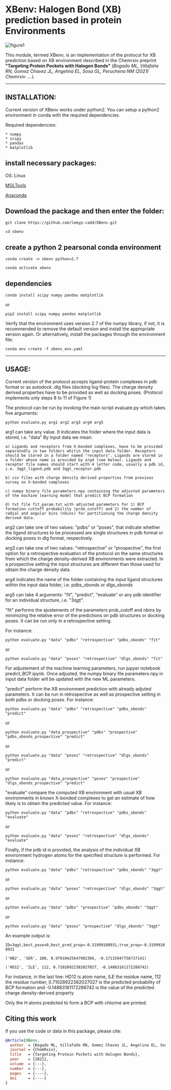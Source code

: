 
# XBenv: Halogen Bond (XB) prediction based in protein Environments 


![figure1](https://github.com/lemyp-cadd/XBenv/blob/main/figure1.jpg)


This module, termed XBenv, is an implementation of the protocol for XB prediction based on XB environment described in the Chemrxiv preprint 
**"Targeting Protein Pockets with Halogen Bonds"** (*Bogado ML, Villafañe RN, Gomez Chavez JL, Angelina EL, Sosa GL, Peruchena NM (2021) Chemrxiv ....*). 

-------------
INSTALLATION: 
-------------

Current version of XBenv works under python2. You can setup a python2 environment in conda with the required dependencies. 

Required dependencies:
```
* numpy  
* scipy 
* pandas 
* matplotlib
```

## install necessary packages:

OS: Linux

[MGLTools](https://ccsb.scripps.edu/mgltools/downloads/)

[Anaconda](https://www.anaconda.com/products/individual)


## Download the package and then enter the folder:  

`git clone https://github.com/lemyp-cadd/XBenv.git`

`cd xbenv`

## create a python 2 pearsonal conda environment

`conda create -n xbenv python=2.7`

`conda activate xbenv`

## dependencies

`conda install scipy numpy pandas matplotlib`

or 

`pip2 install scipy numpy pandas matplotlib`

Verify that the environment uses version 2.7 of the numpy library, if not, it is recommended to remove the default version and install the appropriate version again.
Or alternatively, install the packages through the environment file: 

`conda env create -f xbenv_env.yaml` 

----- 
USAGE: 
-----

Current version of the protocol accepts ligand-protein complexes in pdb format or as autodock .dlg files (docking log files). The charge density derived properties have to be provided as well as docking poses. (Protocol implements only steps 8 to 11 of Figure 1) 

The protocol can be run by invoking the main script evaluate.py which takes five arguments:

`python evaluate.py arg1 arg2 arg3 arg4 arg5`

arg1 can take any value. It indicates the folder where the input data is stored, i.e. "data"
By input data we mean: 


	a) Ligands and receptors from X-bonded complexes, have to be provided separatedly in two folders whitin the input data folder. Receptors should be stored in a folder named "receptors". Ligands are stored in a folder whose name is provided by arg4 (see below). Ligands and receptor file names should start with 4 letter code, usually a pdb id, i.e. 3qgt_ligand.pdb and 3qgt_receptor.pdb 

	b) csv files with charge density derived properties from previous survey on X-bonded complexes

	c) numpy binary file parameters.npy containing the adjusted parameters of the machine learning model that predict BCP formation

	d) txt file fit_param.txt with adjusted parameters for 1) BCP formation cuttoff probability (prob_cutoff) and 2) the number of radial and angular bins (nbins) for partitioning the charge density derived data.  



arg2 can take one of two values: "pdbs" or "poses", that indicate whether the ligand structures to be processed are single structures in pdb format  or docking poses in dlg format, respectively. 

arg3 can take one of two values: "retrospective" or "prospective", the first option for a retrospective evaluation of the protocol on the same structures from which the charge density-derived XB environments were extracted. In a prospective setting the input structures are different than those used for obtain the charge density data. 

arg4 indicates the name of the folder containing the input ligand structures within the input data folder, i.e. pdbs_xbonds or dlgs_xbonds 

arg5 can take 4 arguments: "fit", "predict", "evaluate" or any pdb identifier for an individual structure, i.e. "3qgt". 

"fit" performs the ajustements of the parameters prob_cutoff and nbins by minimizing the relative error of the predictions on pdb structures or docking poses. It can be run only in a retrospective setting. 

For instance:

`python evaluate.py "data" "pdbs" "retrospective" "pdbs_xbonds" "fit" ` 

or

`python evaluate.py "data" "poses" "retrospective" "dlgs_xbonds" "fit"`
 
For adjustement of the machine learning parameters, run jupyer notebook predict_BCP.ipynb. Once adjusted, the numpy binary file parameters.npy in input data folder will be updated with the new ML parameters.  

"predict" perform the XB environment prediction with already adjuted parameters. It can be run in retrospective as well as prospective setting in both pdbs or docking poses. For instance: 

`python evaluate.py "data" "pdbs" "retrospective" "pdbs_xbonds" "predict"`  

or

`python evaluate.py "data_prospective" "pdbs" "prospective" "pdbs_xbonds_prospective" "predict"` 

or 

`python evaluate.py "data" "poses" "retrospective" "dlgs_xbonds" "predict"` 

or

`python evaluate.py "data_prospective" "poses" "prospective" "dlgs_xbonds_prospective" "predict"`

"evaluate" compare the computed XB environment with usual XB environments in known X-bonded complexes to get an estimate of how likely is to obtain the predicted value. For instance: 

`python evaluate.py "data" "pdbs" "retrospective" "pdbs_xbonds" "evaluate"` 

or

`python evaluate.py "data" "poses" "retrospective" "dlgs_xbonds" "evaluate"`

Finally, if the pdb id is provided, the analysis of the individual XB environment hydrogen atoms for the specified structure is performed. For instance: 

`python evaluate.py "data" "pdbs" "retrospective" "pdbs_xbonds" "3qgt"`   

or 

`python evaluate.py "data" "poses" "retrospective" "dlgs_xbonds" "3qgt"` 

or 

`python evaluate.py "data" "pdbs" "prospective" "pdbs_xbonds" "3qgt"` 

or 

`python evaluate.py "data" "poses" "prospective" "dlgs_xbonds" "3qgt"`  


An example output is: 


`ID=3qgt,best_pose=0,best_pred_prop=-0.31999108931,true_prop=-0.31999108931`

`('HB2', 'SER', 108, 0.97910425647902366, -0.17115947758737141)`

`('HD12', 'ILE', 112, 0.71028922382027027, -0.14883161172288742)`


For instance, in the last line:  HD12 is atom name, ILE the residue name, 112 the residue number, 0.71028922382027027 is the predicted probability of BCP formation and -0.14883161172288742 is the value of the predicted charge density-derived property

Only the H atoms predicted to form a BCP with chlorine are printed. 


## Citing this work

If you use the code or data in this package, please cite:

```bibtex
@Article{XBenv,
  author  = {Bogado ML, Villafañe RN, Gomez Chavez JL, Angelina EL, Sosa GL, Peruchena NM},
  journal = {ChemRxiv},
  title   = {Targeting Protein Pockets with Halogen Bonds},
  year    = {2021},
  volume  = {---},
  number  = {---},
  pages   = {----},
  doi     = {----}
}
```
